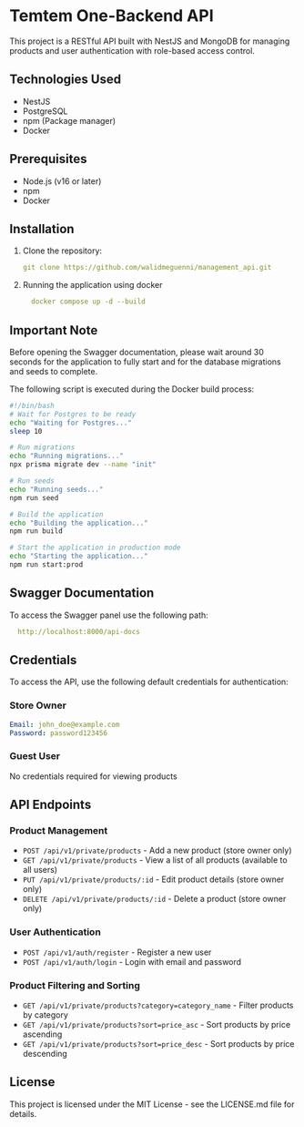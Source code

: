 # Temtem One-Backend API

This project is a RESTful API built with NestJS and MongoDB for managing products and user authentication with role-based access control.

## Technologies Used

- NestJS
- PostgreSQL
- npm (Package manager)
- Docker

## Prerequisites

- Node.js (v16 or later)
- npm
- Docker

## Installation

1. Clone the repository:
   ```yaml
   git clone https://github.com/walidmeguenni/management_api.git
   ```

2. Running the application using docker
   ```yaml
     docker compose up -d --build
   ```

## Important Note
Before opening the Swagger documentation, please wait around 30 seconds for the application to fully start and for the database migrations and seeds to complete.

The following script is executed during the Docker build process:

```bash
#!/bin/bash
# Wait for Postgres to be ready
echo "Waiting for Postgres..."
sleep 10

# Run migrations
echo "Running migrations..."
npx prisma migrate dev --name "init"

# Run seeds
echo "Running seeds..."
npm run seed

# Build the application
echo "Building the application..."
npm run build

# Start the application in production mode
echo "Starting the application..."
npm run start:prod
```

## Swagger Documentation
To access the Swagger panel use the following path:
```yaml
  http://localhost:8000/api-docs
```

## Credentials
To access the API, use the following default credentials for authentication:
### Store Owner
```yaml
Email: john_doe@example.com
Password: password123456
```

### Guest User
No credentials required for viewing products
## API Endpoints

### Product Management
- `POST /api/v1/private/products` - Add a new product (store owner only)
- `GET /api/v1/private/products` - View a list of all products (available to all users)
- `PUT /api/v1/private/products/:id` - Edit product details (store owner only)
- `DELETE /api/v1/private/products/:id` - Delete a product (store owner only)

### User Authentication
- `POST /api/v1/auth/register` - Register a new user
- `POST /api/v1/auth/login` - Login with email and password

### Product Filtering and Sorting
- `GET /api/v1/private/products?category=category_name` - Filter products by category
- `GET /api/v1/private/products?sort=price_asc` - Sort products by price ascending
- `GET /api/v1/private/products?sort=price_desc` - Sort products by price descending

## License

This project is licensed under the MIT License - see the LICENSE.md file for details.

